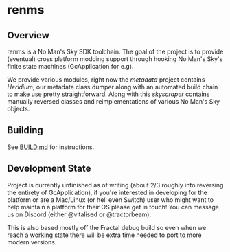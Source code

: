 # renms

## Overview

renms is a No Man's Sky SDK toolchain. The goal of the project is to provide (eventual) cross platform modding support through hooking No Man's Sky's finite state machines (GcApplication for e.g).

We provide various modules, right now the *metadata* project contains *Heridium*, our metadata class dumper along with an automated build chain to make use pretty straightforward. Along with this *skyscraper* contains manually reversed classes and reimplementations of various No Man's Sky objects.

## Building

See [BUILD.md](BUILD.md) for instructions.

## Development State

Project is currently unfinished as of writing (about 2/3 roughly into reversing the entirety of GcApplication), if you're interested in developing for the platform or are a Mac/Linux (or hell even Switch) user who might want to help maintain a platform for their OS please get in touch! You can message us on Discord (either @vitalised or @tractorbeam).

This is also based mostly off the Fractal debug build so even when we reach a working state there will be extra time needed to port to more modern versions.

